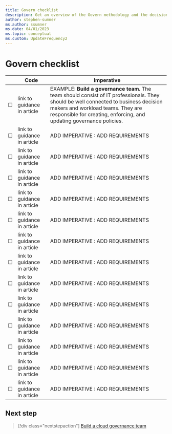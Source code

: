 ```yaml
---
title: Govern checklist
description: Get an overview of the Govern methodology and the decisions that you need to make to establish cloud governance.
author: stephen-sumner
ms.author: ssumner
ms.date: 04/01/2023
ms.topic: conceptual
ms.custom: UpdateFrequency2
---
```


# Govern checklist

|&nbsp; | Code | Imperative |
|---|---|---|
| &#9744; | link to guidance in article | EXAMPLE: **Build a governance team.** The team should consist of IT professionals. They should be well connected to business decision makers and workload teams. They are responsible for creating, enforcing, and updating governance policies. |
| &#9744; | link to guidance in article | ADD IMPERATIVE : ADD REQUIREMENTS |
| &#9744; | link to guidance in article | ADD IMPERATIVE : ADD REQUIREMENTS |
| &#9744; | link to guidance in article | ADD IMPERATIVE : ADD REQUIREMENTS |
| &#9744; | link to guidance in article | ADD IMPERATIVE : ADD REQUIREMENTS |
| &#9744; | link to guidance in article | ADD IMPERATIVE : ADD REQUIREMENTS |
| &#9744; | link to guidance in article | ADD IMPERATIVE : ADD REQUIREMENTS |
| &#9744; | link to guidance in article | ADD IMPERATIVE : ADD REQUIREMENTS |
| &#9744; | link to guidance in article | ADD IMPERATIVE : ADD REQUIREMENTS |
| &#9744; | link to guidance in article | ADD IMPERATIVE : ADD REQUIREMENTS |
| &#9744; | link to guidance in article | ADD IMPERATIVE : ADD REQUIREMENTS |
| &#9744; | link to guidance in article | ADD IMPERATIVE : ADD REQUIREMENTS |
| &#9744; | link to guidance in article | ADD IMPERATIVE : ADD REQUIREMENTS |
| &#9744; | link to guidance in article | ADD IMPERATIVE : ADD REQUIREMENTS |

## Next step

> [!div class="nextstepaction"]
> [Build a cloud governance team](build-cloud-governance-team.md)
